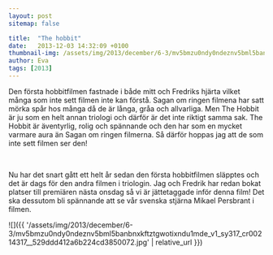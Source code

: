 ```yaml
---
layout: post
sitemap: false

title:  "The hobbit"
date:   2013-12-03 14:32:09 +0100
thumbnail-img: /assets/img/2013/december/6-3/mv5bmzu0ndy0ndeznv5bml5banbnxkftztgwotixndu1mde_v1_sy317_cr00214317__529ddd412a6b224cd3850072.jpg
author: Eva
tags: [2013]
---
```


Den första hobbitfilmen fastnade i både mitt och Fredriks hjärta vilket många som inte sett filmen inte kan förstå. Sagan om ringen filmena har satt mörka spår hos många då de är långa, gråa och allvarliga. Men The Hobbit är ju som en helt annan triologi och därför är det inte riktigt samma sak. The Hobbit är äventyrlig, rolig och spännande och den har som en mycket varmare aura än Sagan om ringen filmerna. Så därför hoppas jag att de som inte sett filmen ser den! 




 




Nu har det snart gått ett helt år sedan den första hobbitfilmen släpptes och det är dags för den andra filmen i triologin. Jag och Fredrik har redan bokat platser till premiären nästa onsdag så vi är jättetaggade inför denna film! Det ska dessutom bli spännande att se vår svenska stjärna Mikael Persbrant i filmen.

![]({{ '/assets/img/2013/december/6-3/mv5bmzu0ndy0ndeznv5bml5banbnxkftztgwotixndu1mde_v1_sy317_cr00214317__529ddd412a6b224cd3850072.jpg'  | relative_url }})

